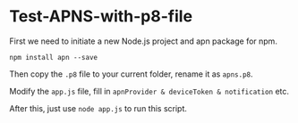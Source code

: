 # Test-APNS-with-p8-file

First we need to initiate a new Node.js project and apn package for npm.

```
npm install apn --save  
```

Then copy the `.p8` file to your current folder, rename it as `apns.p8`.

Modify the `app.js` file, fill in `apnProvider & deviceToken & notification` etc.

After this, just use `node app.js` to run this script.


